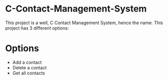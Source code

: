 # C-Contact-Management-System

This project is a well, C Contact Management System, hence the name.
This project has 3 different options:

# Options
- Add a contact
- Delete a contact
- Get all contacts